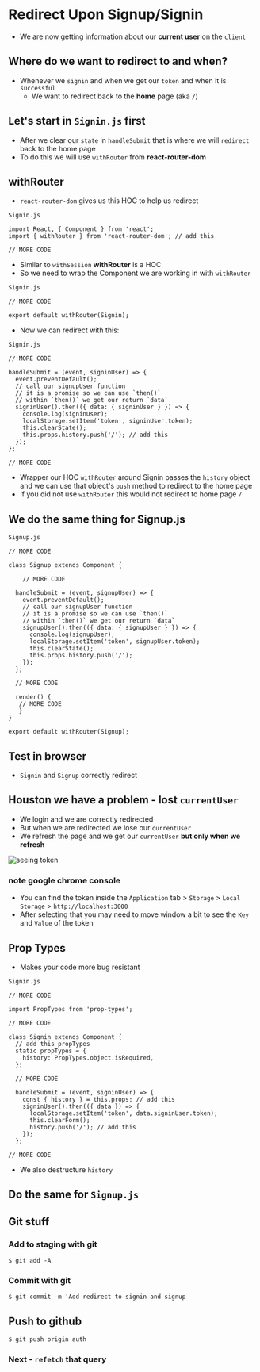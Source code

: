 # Redirect Upon Signup/Signin
* We are now getting information about our **current user** on the `client`

## Where do we want to redirect to and when?
* Whenever we `signin` and when we get our `token` and when it is `successful`
    - We want to redirect back to the **home** page (aka `/`)

## Let's start in `Signin.js` first
* After we clear our `state` in `handleSubmit` that is where we will `redirect` back to the home page
* To do this we will use `withRouter` from **react-router-dom**

## withRouter
* `react-router-dom` gives us this HOC to help us redirect

`Signin.js`

```
import React, { Component } from 'react';
import { withRouter } from 'react-router-dom'; // add this

// MORE CODE
```

* Similar to `withSession` **withRouter** is a HOC
* So we need to wrap the Component we are working in with `withRouter`

`Signin.js`

```
// MORE CODE

export default withRouter(Signin);
```

* Now we can redirect with this:

`Signin.js`

```
// MORE CODE

handleSubmit = (event, signinUser) => {
  event.preventDefault();
  // call our signupUser function
  // it is a promise so we can use `then()`
  // within `then()` we get our return `data`
  signinUser().then(({ data: { signinUser } }) => {
    console.log(signinUser);
    localStorage.setItem('token', signinUser.token);
    this.clearState();
    this.props.history.push('/'); // add this
  });
};

// MORE CODE
```

* Wrapper our HOC `withRouter` around Signin passes the `history` object and we can use that object's `push` method to redirect to the home page
* If you did not use `withRouter` this would not redirect to home page `/`

## We do the same thing for Signup.js
`Signup.js`

```
// MORE CODE

class Signup extends Component {

    // MORE CODE

  handleSubmit = (event, signupUser) => {
    event.preventDefault();
    // call our signupUser function
    // it is a promise so we can use `then()`
    // within `then()` we get our return `data`
    signupUser().then(({ data: { signupUser } }) => {
      console.log(signupUser);
      localStorage.setItem('token', signupUser.token);
      this.clearState();
      this.props.history.push('/');
    });
  };

  // MORE CODE

  render() {
   // MORE CODE
   }
}

export default withRouter(Signup);
```

## Test in browser
* `Signin` and `Signup` correctly redirect

## Houston we have a problem - lost `currentUser`
* We login and we are correctly redirected
* But when we are redirected we lose our `currentUser`
* We refresh the page and we get our `currentUser` **but only when we refresh**

![seeing token](https://i.imgur.com/CT1nAAJ.png)

### **note** google chrome console
* You can find the token inside the `Application` tab > `Storage` > `Local Storage` > `http://localhost:3000`
* After selecting that you may need to move window a bit to see the `Key` and `Value` of the token

## Prop Types
* Makes your code more bug resistant

`Signin.js`

```
// MORE CODE

import PropTypes from 'prop-types';

// MORE CODE

class Signin extends Component {
  // add this propTypes
  static propTypes = {
    history: PropTypes.object.isRequired,
  };

  // MORE CODE

  handleSubmit = (event, signinUser) => {
    const { history } = this.props; // add this
    signinUser().then(({ data }) => {
      localStorage.setItem('token', data.signinUser.token);
      this.clearForm();
      history.push('/'); // add this
    });
  };

// MORE CODE
```

* We also destructure `history`

## Do the same for `Signup.js`

## Git stuff

### Add to staging with git
`$ git add -A`

### Commit with git
`$ git commit -m 'Add redirect to signin and signup`

## Push to github
`$ git push origin auth`

### Next - `refetch` that query
